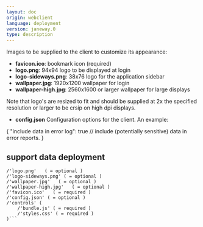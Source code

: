```yaml
---
layout: doc
origin: webclient
language: deployment
version: janeway.0
type: description
---
```


Images to be supplied to the client to customize its appearance:
- **favicon.ico**:         bookmark icon (required)
- **logo.png**:            94x94 logo to be displayed at login
- **logo-sideways.png**:   38x76 logo for the application sidebar
- **wallpaper.jpg**:       1920x1200 wallpaper for login
- **wallpaper-high.jpg**:  2560x1600 or larger wallpaper for large displays

Note that logo's are resized to fit and should be supplied at 2x the specified
resolution or larger to be crsip on high dpi displays.

- **config.json**          Configuration options for the client.
 An example:

{
	"include data in error log": true // include (potentially sensitive) data in error reports.
}

## support data deployment

```
/'logo.png'   ( = optional )
/'logo-sideways.png' ( = optional )
/'wallpaper.jpg'   ( = optional )
/'wallpaper-high.jpg'   ( = optional )
/'favicon.ico'   ( = required )
/'config.json' ( = optional )
/'controls' (
	/'bundle.js' ( = required )
	/'styles.css' ( = required )
)```
